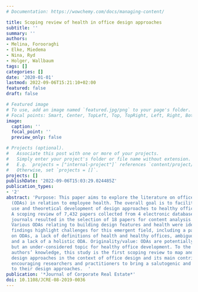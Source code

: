 ```yaml
---
# Documentation: https://wowchemy.com/docs/managing-content/

title: Scoping review of health in office design approaches
subtitle: ''
summary: ''
authors:
- Melina, Forooraghi
- Elke, Miedema
- Nina, Ryd
- Holger, Wallbaum
tags: []
categories: []
date: '2020-01-01'
lastmod: 2022-09-06T15:21:10+02:00
featured: false
draft: false

# Featured image
# To use, add an image named `featured.jpg/png` to your page's folder.
# Focal points: Smart, Center, TopLeft, Top, TopRight, Left, Right, BottomLeft, Bottom, BottomRight.
image:
  caption: ''
  focal_point: ''
  preview_only: false

# Projects (optional).
#   Associate this post with one or more of your projects.
#   Simply enter your project's folder or file name without extension.
#   E.g. `projects = ["internal-project"]` references `content/project/deep-learning/index.md`.
#   Otherwise, set `projects = []`.
projects: []
publishDate: '2022-09-06T15:03:29.024485Z'
publication_types:
- '2'
abstract: 'Purpose: This paper aims to explore the literature on office design approaches
  (ODAs) in relation to employee health. The overall goal is to facilitate the practical
  use and theoretical development of design approaches to healthy offices. Design/methodology/approach:
  A scoping review of 7,432 papers collected from 4 electronic databases and 5 scientific
  journals resulted in the selection of 18 papers for content analysis. Findings:
  Various ODAs relating to building design features and health were identified. The
  findings highlight challenges for this emergent field, including a paucity of literature
  on ODAs, a lack of definitions of health and healthy offices, ambiguous design strategies
  and a lack of a holistic ODA. Originality/value: ODAs are potentially valuable resources
  but an under-considered topic for healthy office development. To the best of the
  authors’ knowledge, this study is the first scoping review to map and compare different
  design approaches in the context of office design and its main contribution is in
  encouraging researchers and practitioners to bring a salutogenic and holistic perspective
  to their design approaches.  '
publication: '*Journal of Corporate Real Estate*'
doi: 10.1108/JCRE-08-2019-0036
---
```

